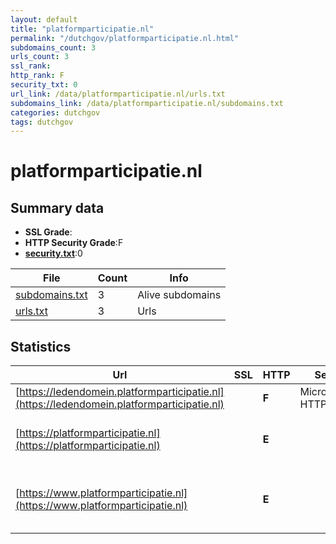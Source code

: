 ```yaml
---
layout: default
title: "platformparticipatie.nl"
permalink: "/dutchgov/platformparticipatie.nl.html"
subdomains_count: 3
urls_count: 3
ssl_rank: 
http_rank: F
security_txt: 0
url_link: /data/platformparticipatie.nl/urls.txt
subdomains_link: /data/platformparticipatie.nl/subdomains.txt
categories: dutchgov
tags: dutchgov
---
```



# platformparticipatie.nl
## Summary data


 - **SSL Grade**:
 - **HTTP Security Grade**:F
 - **[security.txt](https://www.digitaleoverheid.nl/nieuws/standaard-security-txt-nu-verplicht-voor-overheid/)**:0


| File       | Count | Info |
|------------|-------|------|
|[subdomains.txt](/DutchGovScope/data/platformparticipatie.nl/subdomains.txt)|3|Alive subdomains|
|[urls.txt](/DutchGovScope/data/platformparticipatie.nl/urls.txt)|3|Urls|


## Statistics


| Url | SSL | HTTP | Server | Cookie | HSTS | CORS | CTO | CSP | XFO | XXP | RP |FP| Tech |Title |
|--------|-------|-------|------|------|------|------|------|------|------|------|------|------|------|------|
|[https://ledendomein.platformparticipatie.nl](https://ledendomein.platformparticipatie.nl)| | **F**|Microsoft-HTTPAPI/2.0| | | | | | | | :white_check_mark: | |Microsoft HTTPAPI:2.0|Not Found|
|[https://platformparticipatie.nl](https://platformparticipatie.nl)| | **E**|| | | | | | | | :white_check_mark: | |HSTS Microsoft ASP.NET SDL Tridion|405 Method not a...|
|[https://www.platformparticipatie.nl](https://www.platformparticipatie.nl)| | **E**|| | | | | | | | :white_check_mark: | |HSTS Microsoft ASP.NET SDL Tridion YouTube|Object moved|


